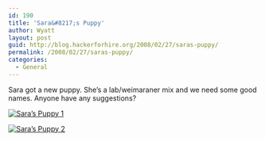 ```yaml
---
id: 190
title: 'Sara&#8217;s Puppy'
author: Wyatt
layout: post
guid: http://blog.hackerforhire.org/2008/02/27/saras-puppy/
permalink: /2008/02/27/saras-puppy/
categories:
  - General
---
```

Sara got a new puppy. She&#8217;s a lab/weimaraner mix and we need some good names. Anyone have any suggestions?  
  
[![Sara’s Puppy 1][1]][2]  
  
[![Sara’s Puppy 2][3]][4]

 [1]: http://blog.hackerforhire.org/wp-content/uploads/2008/02/dscn1484.JPG
 [2]: http://blog.hackerforhire.org/wp-content/uploads/2008/02/dscn1484.JPG "Sara’s Puppy 1"
 [3]: http://blog.hackerforhire.org/wp-content/uploads/2008/02/dscn1485.JPG
 [4]: http://blog.hackerforhire.org/wp-content/uploads/2008/02/dscn1485.JPG "Sara’s Puppy 2"